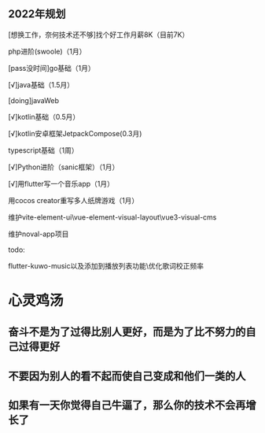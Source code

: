<h2>2022年规划</h2>  
<p>[想换工作，奈何技术还不够]找个好工作月薪8K（目前7K）</p>
<p>php进阶(swoole)（1月）</p>
<p>[pass没时间]go基础（1月）</p>
<p>[√]java基础（1.5月）</p>
<p>[doing]javaWeb</p>
<p>[√]kotlin基础（0.5月）</p>
<p>[√]kotlin安卓框架JetpackCompose(0.3月)</p>
<p>typescript基础（1周）</p>
<p>[√]Python进阶（sanic框架）（1月）</p>
<p>[√]用flutter写一个音乐app（1月）</p>
<p>用cocos creator重写多人纸牌游戏（1月）</p>
<p>维护vite-element-ui\vue-element-visual-layout\vue3-visual-cms</p>
<p>维护noval-app项目</p>

todo:

flutter-kuwo-music以及添加到播放列表功能\优化歌词校正频率


# 心灵鸡汤

## 奋斗不是为了过得比别人更好，而是为了比不努力的自己过得更好

## 不要因为别人的看不起而使自己变成和他们一类的人

## 如果有一天你觉得自己牛逼了，那么你的技术不会再增长了